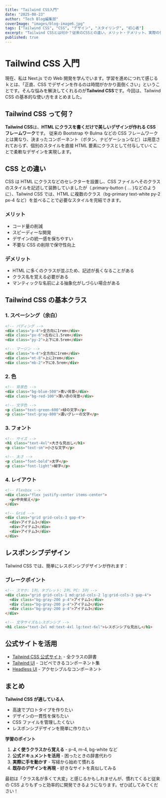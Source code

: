 ```yaml
---
title: "Tailwind CSS入門"
date: "2025-08-23"
author: "Tech Blog編集部"
coverImage: "images/blog-image6.jpg"
tags: ["Tailwind CSS", "CSS", "デザイン", "スタイリング", "初心者"]
excerpt: "Tailwind CSSとは何か？従来のCSSとの違い、メリット・デメリット、実際の使い方まで、プログラミング初心者にも分かりやすく解説します。"
published: true
---
```


# Tailwind CSS 入門

現在、私は Next.js での Web 開発を学んでいます。学習を進めにつれて感じるｋとは、「正直、CSS でデザインを作るのは時間がかかり面倒くさい」ということです。そんな悩みを解決してくれるのが**Tailwind CSS**です。今回は、Tailwind CSS の基本的な使い方をまとめました。

## Tailwind CSS って何？

**Tailwind CSS**は、**HTML にクラスを書くだけで美しいデザインが作れる CSS フレームワーク**です。
従来の Bootstrap や Bulma などの CSS フレームワークとは異なり、決まったコンポーネント（ボタン、ナビゲーションなど）は用意されておらず、個別のスタイルを直接 HTML 要素にクラスとして付与していくことで柔軟なデザインを実現します。

## CSS との違い

CSS は HTML にクラスなどのセレクターを設置し、CSS ファイルへそのクラスのスタイルを記述して装飾していましたが（.primary-button { ... }などのように）、Tailwind CSS では、HTML に複数のクラス（bg-primary text-white py-2 px-4 など）を並べることで必要なスタイルを完結できます。

### メリット

- コード量の削減
- スピーディーな開発
- デザインの統一感を保ちやすい
- 不要な CSS の削除で保守性向上

### デメリット

- HTML に多くのクラスが並ぶため、記述が長くなることがある
- クラス名を覚える必要がある
- マンティックな名前による抽象化がしづらい場合がある

## Tailwind CSS の基本クラス

### 1. スペーシング（余白）

```html
<!-- パディング -->
<div class="p-4">全方向に1rem</div>
<div class="px-6">左右に1.5rem</div>
<div class="py-2">上下に0.5rem</div>

<!-- マージン -->
<div class="m-4">全方向に1rem</div>
<div class="mt-8">上に2rem</div>
<div class="mb-2">下に0.5rem</div>
```

### 2. 色

```html
<!-- 背景色 -->
<div class="bg-blue-500">青い背景</div>
<div class="bg-red-100">薄い赤の背景</div>

<!-- 文字色 -->
<p class="text-green-600">緑の文字</p>
<p class="text-gray-800">濃いグレーの文字</p>
```

### 3. フォント

```html
<!-- サイズ -->
<h1 class="text-4xl">大きな見出し</h1>
<p class="text-sm">小さな文字</p>

<!-- 太さ -->
<p class="font-bold">太字</p>
<p class="font-light">細字</p>
```

### 4. レイアウト

```html
<!-- Flexbox -->
<div class="flex justify-center items-center">
  <p>中央揃え</p>
</div>

<!-- Grid -->
<div class="grid grid-cols-3 gap-4">
  <div>アイテム1</div>
  <div>アイテム2</div>
  <div>アイテム3</div>
</div>
```

## レスポンシブデザイン

Tailwind CSS では、簡単にレスポンシブデザインが作れます：

### ブレークポイント

```html
<!-- スマホ: 1列、タブレット: 2列、PC: 3列 -->
<div class="grid grid-cols-1 md:grid-cols-2 lg:grid-cols-3 gap-4">
  <div class="bg-gray-200 p-4">アイテム1</div>
  <div class="bg-gray-200 p-4">アイテム2</div>
  <div class="bg-gray-200 p-4">アイテム3</div>
</div>

<!-- 文字サイズもレスポンシブ -->
<h1 class="text-2xl md:text-4xl lg:text-6xl">レスポンシブな見出し</h1>
```

## 公式サイトを活用

- [Tailwind CSS 公式サイト](https://tailwindcss.com/) - 全クラスの辞書
- [Tailwind UI](https://tailwindui.com/) - コピペできるコンポーネント集
- [Headless UI](https://headlessui.com/) - アクセシブルなコンポーネント

## まとめ

**Tailwind CSS が適している人**

- 高速でプロトタイプを作りたい
- デザインの一貫性を保ちたい
- CSS ファイルを管理したくない
- レスポンシブデザインを簡単に作りたい

**学習のポイント**

1. **よく使うクラスから覚える** - p-4, m-4, bg-white など
2. **公式ドキュメントを活用** - 困ったときの辞書代わり
3. **実際に手を動かす** - 写経から始めて慣れる
4. **既存のデザインを再現** - 好きなサイトを真似してみる

最初は「クラス名が多くて大変」と感じるかもしれませんが、慣れてくると従来の CSS よりもずっと効率的に開発できるようになります。ぜひ試してみてください！
